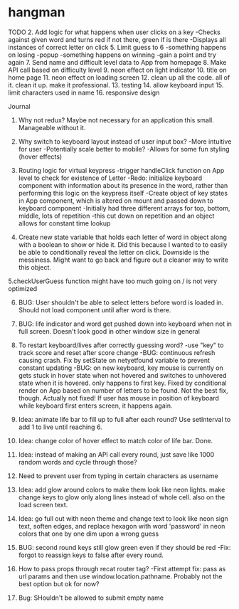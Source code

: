 # hangman

TODO
2. Add logic for what happens when user clicks on a key
  -Checks against given word and turns red if not there, green if is there
  -Displays all instances of correct letter on click
5. Limit guess to 6
  -something happens on losing
    -popup
  -something happens on winning
    -gain a point and try again
7. Send name and difficult level data to App from homepage
8. Make API call based on difficulty level
9. neon effect on light indicator
10. title on home page
11. neon effect on loading screen
12. clean up all the code. all of it. clean it up. make it professional.
13. testing
14. allow keyboard input
15. limit characters used in name
16. responsive design

Journal
1. Why not redux?
  Maybe not necessary for an application this small. Manageable without it.

2. Why switch to keyboard layout instead of user input box?
  -More intuitive for user
  -Potentially scale better to mobile?
  -Allows for some fun styling (hover effects)

3. Routing logic for virtual keypress
  -trigger handleClick function on App level to check for existence of Letter
  -Redo: initialize keyboard component with information about its presence in the word, rather than performing this logic on the keypress itself
  -Create object of key states in App component, which is altered on mount and passed down to keyboard component
    -Initially had three different arrays for top, bottom, middle, lots of repetition
    -this cut down on repetition and an object allows for constant time lookup

4. Create new state variable that holds each letter of word in object along with a boolean to show or hide it. Did this because I wanted to to easily be able to conditionally reveal the letter on click. Downside is the messiness. Might want to go back and figure out a cleaner way to write this object.

5.checkUserGuess function might have too much going on / is not very optimized

6. BUG: User shouldn't be able to select letters before word is loaded in. Should not load component until after word is there.

7. BUG: life indicator and word get pushed down into keyboard when not in full screen. Doesn't look good in other window size in general

8. To restart keyboard/lives after correctly guessing word?
  -use "key" to track score and reset after score change
  -BUG: continuous refresh causing crash. Fix by setState on netyetfound variable to prevent constant updating
  -BUG: on new keyboard, key mouse is currently on gets stuck in hover state when not hovered and switches to unhovered state when it is hovered. only happens to first key. Fixed by conditional render on App based on number of letters to be found. Not the best fix, though. Actually not fixed! If user has mouse in position of keyboard while keyboard first enters screen, it happens again.

9. Idea: animate life bar to fill up to full after each round? Use setInterval to add 1 to live until reaching 6.

10. Idea: change color of hover effect to match color of life bar. Done.

11. Idea: instead of making an API call every round, just save like 1000 random words and cycle through those?

12. Need to prevent user from typing in certain characters as username

13. Idea: add glow around colors to make them look like neon lights. make change keys to glow only along lines instead of whole cell. also on the load screen text.

14. Idea: go full out with neon theme and change text to look like neon sign text, soften edges, and replace hexagon with word 'password' in neon colors that one by one dim upon a wrong guess

15. BUG: second round keys still glow green even if they should be red
  -Fix: forgot to reassign keys to false after every round.

16. How to pass props through recat router <Link> tag?
  -First attempt fix: pass as url params and then use window.location.pathname. Probably not the best option but ok for now?

17. Bug: SHouldn't be allowed to submit empty name
